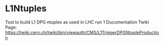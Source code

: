 L1Ntuples
=========

Tool to build L1 DPG ntuples as used in LHC run 1  Ducumentation Twiki Page: https://twiki.cern.ch/twiki/bin/viewauth/CMS/L1TriggerDPGNtupleProduction
